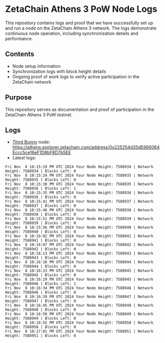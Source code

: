 # ZetaChain Athens 3 PoW Node Logs
This repository contains logs and proof that we have successfully set up and run a node on the ZetaChain Athens 3 network. The logs demonstrate continuous node operation, including synchronization details and performance.

## Contents
- Node setup information
- Synchronization logs with block height details
- Ongoing proof of work logs to verify active participation in the ZetaChain network

## Purpose
This repository serves as documentation and proof of participation in the ZetaChain Athens 3 PoW testnet.

## Logs

- [Third Bunny](https://thirdbunny.xyz/) node: https://athens.explorer.zetachain.com/address/0x225254d35dE666064Eccc5ce16eF1D8bF8D7b5EE
- Latest logs:
```
Fri Nov  8 10:15:19 PM UTC 2024 Your Node Height: 7588934 | Network Height: 7588934 | Blocks Left: 0
Fri Nov  8 10:15:24 PM UTC 2024 Your Node Height: 7588935 | Network Height: 7588935 | Blocks Left: 0
Fri Nov  8 10:15:30 PM UTC 2024 Your Node Height: 7588935 | Network Height: 7588936 | Blocks Left: 1
Fri Nov  8 10:15:35 PM UTC 2024 Your Node Height: 7588936 | Network Height: 7588936 | Blocks Left: 0
Fri Nov  8 10:15:41 PM UTC 2024 Your Node Height: 7588937 | Network Height: 7588937 | Blocks Left: 0
Fri Nov  8 10:15:46 PM UTC 2024 Your Node Height: 7588938 | Network Height: 7588938 | Blocks Left: 0
Fri Nov  8 10:15:51 PM UTC 2024 Your Node Height: 7588939 | Network Height: 7588939 | Blocks Left: 0
Fri Nov  8 10:15:56 PM UTC 2024 Your Node Height: 7588940 | Network Height: 7588940 | Blocks Left: 0
Fri Nov  8 10:16:02 PM UTC 2024 Your Node Height: 7588941 | Network Height: 7588941 | Blocks Left: 0
Fri Nov  8 10:16:07 PM UTC 2024 Your Node Height: 7588942 | Network Height: 7588942 | Blocks Left: 0
Fri Nov  8 10:16:13 PM UTC 2024 Your Node Height: 7588943 | Network Height: 7588943 | Blocks Left: 0
Fri Nov  8 10:16:18 PM UTC 2024 Your Node Height: 7588944 | Network Height: 7588944 | Blocks Left: 0
Fri Nov  8 10:16:23 PM UTC 2024 Your Node Height: 7588945 | Network Height: 7588945 | Blocks Left: 0
Fri Nov  8 10:16:29 PM UTC 2024 Your Node Height: 7588945 | Network Height: 7588946 | Blocks Left: 1
Fri Nov  8 10:16:34 PM UTC 2024 Your Node Height: 7588946 | Network Height: 7588946 | Blocks Left: 0
Fri Nov  8 10:16:39 PM UTC 2024 Your Node Height: 7588947 | Network Height: 7588947 | Blocks Left: 0
Fri Nov  8 10:16:45 PM UTC 2024 Your Node Height: 7588948 | Network Height: 7588948 | Blocks Left: 0
Fri Nov  8 10:16:50 PM UTC 2024 Your Node Height: 7588949 | Network Height: 7588949 | Blocks Left: 0
Fri Nov  8 10:16:55 PM UTC 2024 Your Node Height: 7588950 | Network Height: 7588950 | Blocks Left: 0
Fri Nov  8 10:17:01 PM UTC 2024 Your Node Height: 7588951 | Network Height: 7588951 | Blocks Left: 0
```
